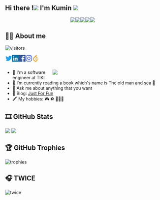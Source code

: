 ## Hi there !<image src="https://media.giphy.com/media/inDjVk0EySF7W/giphy.gif" width=50px> I'm Kumin <image src="https://media.giphy.com/media/6SMPIQVz4NHk6vLU29/giphy.gif" width=50px>
 <p align="center">
    <img src="https://user-images.githubusercontent.com/75965764/133928736-c7796e42-6cc4-4569-a0e1-eaef593d2a75.gif" height=100px><!--
  --><img src="https://user-images.githubusercontent.com/75965764/133928736-c7796e42-6cc4-4569-a0e1-eaef593d2a75.gif" height=100px><!--
  --><img src="https://user-images.githubusercontent.com/75965764/133928736-c7796e42-6cc4-4569-a0e1-eaef593d2a75.gif" height=100px><!--
  --><img src="https://user-images.githubusercontent.com/75965764/133928736-c7796e42-6cc4-4569-a0e1-eaef593d2a75.gif" height=100px><!--
  --><img src="https://user-images.githubusercontent.com/75965764/133928137-8c6e0281-db33-451d-8dc6-71e8d995ef9f.gif" height=100px>
</p>
      
## 👨‍💻 About me
<img src="https://visitor-badge.glitch.me/badge?page_id=kumin&left_color=blue&right_color=black" alt="visitors">

<a href="https://twitter.com" target="blank"><img align="left" src="icons/twitter.svg" alt="kumin" width="22px" /></a>
<a href="https://linkedin.com/in/kumin" target="blank"><img align="left" src="icons/linkedin.svg" alt="kumin" width="22px" /></a>
<a href="https://www.facebook.com/" target="blank"><img align="left" src="icons/facebook.svg" alt="kumin" width="22px" /></a>
<a href="https://www.instagram.com/hoang_van_minh_nlp" target="blank"><img align="left" src="icons/instagram.svg" alt="kumin" width="22px" /></a>
<a href="https://leetcode.com/" target="blank"><img align="left" src="icons/leetcode.svg" alt="kumin" width="22px" /></a>
 <br/>
 <br/>
     
 <image src="https://media.giphy.com/media/gfld3S4CsRXRZjqEj3/giphy.gif" align="right" width=350px> 
   
- 🎒 I'm a software engineer at TIKI
- 📗 I’m currently reading a book which's name is The old man and sea 🌊 
- 💬 Ask me about anything that you want
- 🤪 Blog: [Just For Fun](https://neralnetwork.wordpress.com/)
- 🖍 My hobbies: 🎮 ⚽️ 🏃🏻‍♂️

## 🎞 GitHub Stats
<p>
 <img width="410em" src="https://github-readme-stats.vercel.app/api?username=kumin&show_icons=true&theme=dracula&include_all_commits=true&count_private=true&cache_seconds=86400"/>
  <img width="410em" src="https://github-readme-stats.vercel.app/api/top-langs?username=kumin&layout=compact&langs_count=10&theme=dracula&hide=css,html&cache_seconds=86400"/>
</p>
  
## 🏆 GitHub Trophies

<img src="https://github-profile-trophy.vercel.app/?username=kumin&theme=dracula&rank=SECRET,SSS,SS,S,AAA,AA,A,B,C" alt=trophies>
 
## 🎧 TWICE
 
 <img src="https://media.giphy.com/media/J5WxSrLAlcbS2afF8i/giphy.gif?cid=ecf05e47zxcjndmo5hi1syl31tb7o1bb4ocey3cjl7yhn935&rid=giphy.gif&ct=g" alt="twice">
